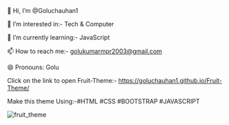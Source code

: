 👋 Hi, I’m @Goluchauhan1

👀 I’m interested in:- Tech & Computer

🌱 I’m currently learning:- JavaScript

📫 How to reach me:- golukumarmpr2003@gmail.com

😄 Pronouns: Golu

Click on the link to open Fruit-Theme:- https://goluchauhan1.github.io/Fruit-Theme/

Make this theme Using:-#HTML #CSS #BOOTSTRAP #JAVASCRIPT

![fruit_theme](https://github.com/Goluchauhan1/Fruit-Theme/assets/169231998/d2b8c09e-5a5c-47bc-bd3a-d794f28d4080)
